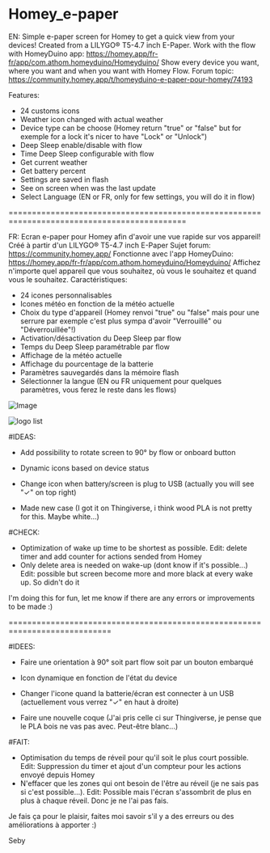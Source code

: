 # Homey_e-paper
EN:
Simple e-paper screen for Homey to get a quick view from your devices!
Created from a LILYGO® T5-4.7 inch E-Paper. 
Work with the flow with HomeyDuino app: https://homey.app/fr-fr/app/com.athom.homeyduino/Homeyduino/ 
Show every device you want, where you want and when you want with Homey Flow.
Forum topic: https://community.homey.app/t/homeyduino-e-paper-pour-homey/74193

Features:
- 24 customs icons
- Weather icon changed with actual weather
- Device type can be choose (Homey return "true" or "false" but for exemple for a lock it's nicer to have "Lock" or "Unlock")
- Deep Sleep enable/disable with flow
- Time Deep Sleep configurable with flow
- Get current weather
- Get battery percent
- Settings are saved in flash
- See on screen when was the last update 
- Select Language (EN or FR, only for few settings, you will do it in flow)



============================================================================================

FR:
Ecran e-paper pour Homey afin d'avoir une vue rapide sur vos appareil!
Créé à partir d'un LILYGO® T5-4.7 inch E-Paper
Sujet forum: https://community.homey.app/
Fonctionne avec l'app HomeyDuino: https://homey.app/fr-fr/app/com.athom.homeyduino/Homeyduino/
Affichez n'importe quel appareil que vous souhaitez, où vous le souhaitez et quand vous le souhaitez.
Caractéristiques:
- 24 icones personnalisables
- Icones météo en fonction de la météo actuelle
- Choix du type d'appareil (Homey renvoi "true" ou "false" mais pour une serrure par exemple c'est plus sympa d'avoir "Verrouillé" ou "Déverrouillée"!)
- Activation/désactivation du Deep Sleep par flow
- Temps du Deep Sleep paramétrable par flow
- Affichage de la météo actuelle
- Affichage du pourcentage de la batterie
- Paramètres sauvegardés dans la mémoire flash
- Sélectionner la langue (EN ou FR uniquement pour quelques paramètres, vous ferez le reste dans les flows)

![Image](https://user-images.githubusercontent.com/17813720/209645489-14fa63b7-56f7-42b0-8e54-9e91d8beeb51.jpg)


![logo list](https://user-images.githubusercontent.com/17813720/209653485-fa90ec51-c317-4639-b91f-3d46382e093d.jpg)


#IDEAS:

- Add possibility to rotate screen to 90° by flow or onboard button
- Dynamic icons based on device status
- Change icon when battery/screen is plug to USB (actually you will see "✓" on top right)

- Made new case (I got it on Thingiverse, i think wood PLA is not pretty for this. Maybe white...)

#CHECK:
- Optimization of wake up time to be shortest as possible. Edit: delete timer and add counter for actions sended from Homey
- Only delete area is needed on wake-up (dont know if it's possible...) Edit: possible but screen become more and more black at every wake up. So didn't do it

I'm doing this for fun, let me know if there are any errors or improvements to be made :)

============================================================================
     
#IDEES:

- Faire une orientation à 90° soit part flow soit par un bouton embarqué
- Icon dynamique en fonction de l'état du device
- Changer l'icone quand la batterie/écran est connecter à un USB (actuellement vous verrez "✓" en haut à droite)

- Faire une nouvelle coque (J'ai pris celle ci sur Thingiverse, je pense que le PLA bois ne vas pas avec. Peut-être blanc...)

#FAIT:
- Optimisation du temps de réveil pour qu'il soit le plus court possible. Edit: Suppression du timer et ajout d'un compteur pour les actions envoyé depuis Homey
- N'effacer que les zones qui ont besoin de l'être au réveil (je ne sais pas si c'est possible...). Edit: Possible mais l'écran s'assombrit de plus en plus à chaque réveil. Donc je ne l'ai pas fais.

Je fais ça pour le plaisir, faites moi savoir s'il y a des erreurs ou des améliorations à apporter :)

Seby 

